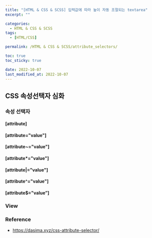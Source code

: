 ```yaml
---
title: "[HTML & CSS & SCSS] 입력값에 따라 높이 자동 조절되는 textarea"
excerpt: ""

categories:
  - HTML & CSS & SCSS
tags:
  - [HTML/CSS]

permalink: /HTML & CSS & SCSS/attribute_selectors/

toc: true
toc_sticky: true

date: 2022-10-07
last_modified_at: 2022-10-07
---
```


## CSS 속성선택자 심화



### 속성 선택자
#### [attribute]
####  [attribute="value"]
####  [attribute~="value"]
####  [attribute*="value"]
####  [attribute|="value"]
####  [attribute^="value"]
####  [attribute$="value”] 

  
### View




### Reference
- https://dasima.xyz/css-attribute-selector/
